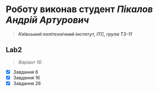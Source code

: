 # Роботу виконав студент ***Пікалов Андрій Артурович***
> ***Київський політехнічний інститут, ІТС, група ТЗ-11***

## Lab2
> *Варіант 16:*
- [x] Завдання 6
- [x] Завдання 16
- [x] Завдання 26
